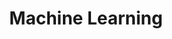 ---
layout: archive
permalink: /machine-learning/
title: "Machine Learning"
author_profile: true
header: 
    image: "images/waterfront.jpg"
---